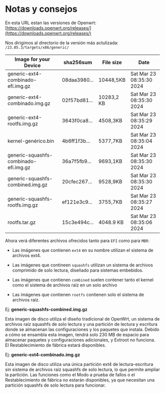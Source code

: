# Notas y consejos

En esta URL estan las versiones de Openwrt: [https://downloads.openwrt.org/releases/](https://downloads.openwrt.org/releases/)

Nos dirigimos al directorio de la versión más actulizada: `/23.05.3/targets/x86/generic/ `

| Image for your Device               | sha256sum    | File size   | Date                     |
| ----------------------------------- | ------------ | ------------| ------------------------ |
generic-ext4-combinado-efi.img.gz    | 08daa3980... |	10448,5KB  | Sat Mar 23 08:35:30 2024 |
generic-ext4-combinado.img.gz 	      | 02f57bd81... |	10283,2 KB | Sat Mar 23 08:35:30 2024 |
generic-ext4-rootfs.img.gz 	      | 3643f0ca8... | 	4508,3KB   | Sat Mar 23 08:35:29 2024 |
kernel-genérico.bin 	              | 4b6ff1f3b... | 	5377,7KB   | Sat Mar 23 08:35:04 2024 |
generic-squashfs-combinado-efi.img.gz | 36a7f5fb9... | 	9693,1KB   | Sat Mar 23 08:35:30 2024 |
generic-squashfs-combined.img.gz 	  | 20cfec267... | 	9528,9KB   | Sat Mar 23 08:35:30 2024 |
generic-squashfs-rootfs.img.gz 	  | ef121e3c9... | 	3755,7KB   | Sat Mar 23 08:35:27 2024 |
rootfs.tar.gz                         | 15c3e494c... |	4048.9 KB  | Sat Mar 23 08:35:06 2024 |


Ahora verá diferentes archivos ofrecidos tanto para `EFI` como para `MBR`:

* Las imágenes que contienen `ext4` en su nombre utilizan el sistema de archivos ext4.

* Las imágenes que contineen `squashfs` utilizan un sistema de archivos comprimido de solo lectura, diseñado para sistemas embebidos.

* Las imágenes que contienen `combined` suelen contener tanto el kernel como el sistema de archivos raíz en un solo archivo

* Las imágenes que contienen `rootfs` contienen solo el sistema de archivos raíz.


Ej: **generic-squashfs-combined.img.gz**

Esta imagen de disco utiliza el diseño tradicional de OpenWrt, un sistema de archivos raíz squashfs de solo lectura y una partición de lectura y escritura donde se almacenan las configuraciones y los paquetes que instala. Debido a cómo se ensambla esta imagen, tendrá solo 230 MB de espacio para almacenar paquetes y configuraciones adicionales, y Extroot no funciona. El Restablecimiento de fábrica estará disponibles.

Ej: **generic-ext4-combinado.img.gz**

Esta imagen de disco utiliza una única partición ext4 de lectura-escritura sin sistema de archivos raíz squashfs de solo lectura, lo que permite ampliar la partición. Las funciones como el Modo a prueba de fallos o el Restablecimiento de fábrica no estarán disponibles, ya que necesitan una partición squashfs de solo lectura para funcionar.


